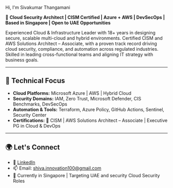 Hi, I'm Sivakumar Thangamani

🔐 **Cloud Security Architect | CISM Certified | Azure + AWS | DevSecOps | Based in Singapore | Open to UAE Opportunities**

Experienced Cloud & Infrastructure Leader with 18+ years in designing secure, scalable multi-cloud and hybrid environments. Certified CISM and AWS Solutions Architect – Associate, with a proven track record driving cloud security, compliance, and automation across regulated industries. Skilled in leading cross-functional teams and aligning IT strategy with business goals.

---

## 🔧 Technical Focus
- **Cloud Platforms:** Microsoft Azure | AWS | Hybrid Cloud
- **Security Domains:** IAM, Zero Trust, Microsoft Defender, CIS Benchmarks, DevSecOps
- **Automation & Tools:** Terraform, Azure Policy, GitHub Actions, Sentinel, Security Center
- **Certifications:** 🏅 CISM | AWS Solutions Architect – Associate | Executive PG in Cloud & DevOps

---
## 🌍 Let's Connect
- 🔗 [LinkedIn](https://www.linkedin.com/in/sivakumar-thangamani-35432755/)  
- 📫 Email: shiva.innovation100@gmail.com  
- 📍 Currently in Singapore | Targeting UAE  and security Cloud Security Roles  
